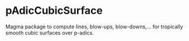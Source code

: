 # pAdicCubicSurface
Magma package to compute lines, blow-ups, blow-downs,... for tropically smooth cubic surfaces over p-adics.
